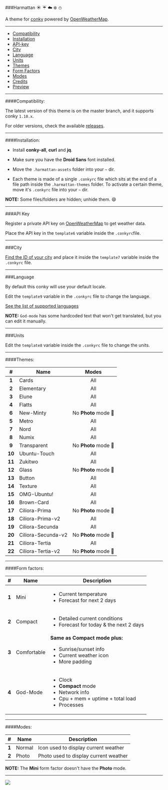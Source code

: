 ###Harmattan :sunny: :umbrella: :cloud: :snowflake: :snowman:

A theme for [conky](https://github.com/brndnmtthws/conky) powered by [OpenWeatherMap](http://openweathermap.org/).

---

* [Compatibility](#compatibility)
* [Installation](#installation)
* [API-key](#api-key)
* [City](#city)
* [Language](#language)
* [Units](#units)
* [Themes](#themes)
* [Form Factors](#form-factors)
* [Modes](#modes)
* [Credits](CREDITS.md)
* [Preview](#preview)

---

####Compatibility:

The latest version of this theme is on the master branch, and it supports conky `1.10.x`.

For older versions, check the available [releases](../../releases).

---

####Installation:

* Install **conky-all**, **curl** and **jq**.

* Make sure you have the **Droid Sans** font installed.

* Move the `.harmattan-assets` folder into your `~` dir.

* Each theme is made of a single `.conkyrc` file which sits at the end of a file path inside the `.harmattan-themes` folder.
To activate a certain theme, move it's `.conkyrc` file into your `~` dir.

**NOTE:** Some files/folders are hidden; unhide them. :smile:

---

###API Key

Register a private API key on [OpenWeatherMap](http://openweathermap.org/) to get weather data.

Place the API key in the `template6` variable inside the `.conkyrc`file.

---

###City

[Find the ID of your city](http://openweathermap.org/help/city_list.txt) and place it inside the `template7` variable inside the `.conkyrc` file.

---

###Language

By default this conky will use your default locale.

Edit the `template9` variable in the `.conkyrc` file to change the language.

[See the list of supported languages](http://openweathermap.org/current#multi)

**NOTE:** `God-mode` has some hardcoded text that won't get translated, but you can edit it manually.

---

###Units

Edit the `template8` variable inside the `.conkyrc` file to change the units.

---

####Themes:

|  #   |      Name        | Modes
|:----:|------------------|:-----:
|**1** |Cards             |All
|**2** |Elementary        |All
|**3** |Elune             |All
|**4** |Flatts            |All
|**6** |New-Minty         |No **Photo** mode :small_red_triangle:
|**5** |Metro             |All
|**7** |Nord              |All
|**8** |Numix             |All
|**9** |Transparent       |No **Photo** mode :small_red_triangle:
|**10**|Ubuntu-Touch      |All
|**11**|Zukitwo           |All
|**12**|Glass             |No **Photo** mode :small_red_triangle:
|**13**|Button            |All
|**14**|Texture           |All
|**15**|OMG-Ubuntu!       |All
|**16**|Brown-Card        |All
|**17**|Ciliora-Prima     |No **Photo** mode :small_red_triangle:
|**18**|Ciliora-Prima-v2  |All
|**19**|Ciliora-Secunda   |All
|**20**|Ciliora-Secunda-v2|No **Photo** mode :small_red_triangle:
|**21**|Ciliora-Tertia    |All
|**22**|Ciliora-Tertia-v2 |No **Photo** mode :small_red_triangle:

---

####Form factors:

|  #  |    Name    | Description
|:---:|------------|------------
|**1**|Mini        |<ul><li>Current temperature</li><li>Forecast for next 2 days</li></ul>
|**2**|Compact     |<ul><li>Detailed current conditions</li><li>Forecast for today & the next 2 days</li></ul>
|**3**|Comfortable |**Same as Compact mode plus:** <ul><li>Sunrise/sunset info</li><li>Current weather icon</li><li>More padding</li></ul>
|**4**|God-Mode    |<ul><li>Clock</li><li>**Compact** mode</li><li>Network info</li><li>Cpu + mem + uptime + total load</li><li>Processes</li></ul>

---

####Modes:

|  #  |    Name    | Description
|:---:|------------|------------
|**1**|Normal      |Icon used to display current weather
|**2**|Photo       |Photo used to display current weather

**NOTE:** The **Mini** form factor doesn't have the **Photo** mode.

---

<img src="http://orig11.deviantart.net/7ef5/f/2016/039/f/a/conky_harmattan_by_zagortenay333-d720use.png" id="preview">
